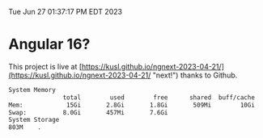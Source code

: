 Tue Jun 27 01:37:17 PM EDT 2023

# Angular 16?


This project is live at [https://kusl.github.io/ngnext-2023-04-21/](https://kusl.github.io/ngnext-2023-04-21/ "next!") thanks to Github.

```bash
System Memory
               total        used        free      shared  buff/cache   available
Mem:            15Gi       2.8Gi       1.8Gi       509Mi        10Gi        11Gi
Swap:          8.0Gi       457Mi       7.6Gi
System Storage
803M	.
```
